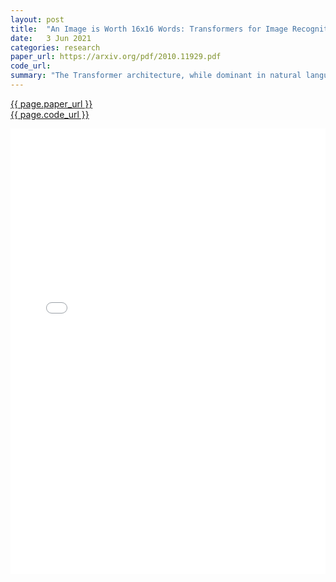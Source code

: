 ```yaml
---
layout: post
title:  "An Image is Worth 16x16 Words: Transformers for Image Recognition at Scale"
date:   3 Jun 2021
categories: research
paper_url: https://arxiv.org/pdf/2010.11929.pdf
code_url: 
summary: "The Transformer architecture, while dominant in natural language processing (NLP), has had limited applications in computer vision. Traditionally, in vision tasks, attention mechanisms are integrated with or partially replace convolutional neural networks (CNNs), without abandoning their overall architecture. This study demonstrates that such reliance on CNNs is unnecessary for image classification tasks, showing that a pure transformer applied directly to sequences of image patches—referred to as Vision Transformer (ViT)—can achieve impressive results. When pre-trained on large datasets and then applied to various mid-sized or small image recognition benchmarks (such as ImageNet, CIFAR-100, VTAB), ViT performs comparably or even better than the latest convolutional networks, with significantly less computational cost for training."
---
```


<style>
.responsive-pdf-container {
    overflow: hidden;
    padding-top: 141.42%; /* 16:9 Aspect Ratio, adjust as needed */
    position: relative;
}

.responsive-pdf-container iframe {
    border: none;
    height: 100%;
    left: 0;
    position: absolute;
    top: 0;
    width: 100%;
}
</style>

<a href="{{ page.paper_url }}">{{ page.paper_url }}</a><br>
<a href="{{ page.code_url }}">{{ page.code_url }}</a>

<div class="responsive-pdf-container">
    <iframe src="{{ page.paper_url }}" style="border: none;"></iframe>
</div>